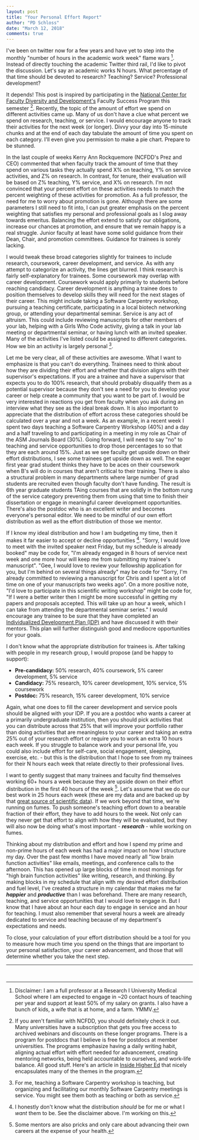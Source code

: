 ```yaml
---
layout: post
title: "Your Personal Effort Report"
author: "PD Schloss"
date: "March 12, 2018"
comments: true
---
```


I've been on twitter now for a few years and have yet to step into the monthly "number of hours in the academic work week" flame wars [^1]. <hold my beer> Instead of directly touching the academic Twitter third rail, I'd like to pivot the discussion. Let's say an academic works N hours. What percentage of that time should be devoted to research? Teaching? Service? Professional development?

It depends! This post is inspired by participating in the [National Center for Faculty Diversity and Development's](https://www.facultydiversity.org) Faculty Success Program this semester [^2]. Recently, the topic of the amount of effort we spend on different activities came up. Many of us don't have a clue what percent we spend on research, teaching, or service. I would encourage anyone to track their activities for the next week (or longer). Divvy your day into 15-minute chunks and at the end of each day tabulate the amount of time you spent on each category. I'll even give you permission to make a pie chart. Prepare to be stunned.

In the last couple of weeks Kerry Ann Rockquemore (NCFDD's Prez and CEO) commented that when faculty track the amount of time that they spend on various tasks they actually spend X% on teaching, Y% on service activities, and Z% on research. In contrast, for tenure, their evaluation will be based on Z% teaching, Y% service, and X% on research. I'm not convinced that your percent effort on these activities needs to match the percent weighting of these activities for promotion. As a full professor, the need for me to worry about promotion is gone. Although there are some parameters I still need to fit into, I can put greater emphasis on the percent weighting that satisfies my personal and professional goals as I slog away towards emeritus. Balancing the effort extend to satisfy our obligations, increase our chances at promotion, and ensure that we remain happy is a real struggle. Junior faculty at least have some solid guidance from their Dean, Chair, and promotion committees. Guidance for trainees is sorely lacking.

I would tweak these broad categories slightly for trainees to include research, coursework, career development, and service. As with any attempt to categorize an activity, the lines get blurred. I think research is fairly self-explanatory for trainees. Some coursework may overlap with career development. Coursework would apply primarily to students before reaching candidacy. Career development is anything a trainee does to position themselves to develop skills they will need for the next stages of their career. This might include taking a Software Carpentry workshop, pursuing a teaching certificate, participating in a local biotech networking group, or attending your departmental seminar. Service is any act of altruism. This could include reviewing manuscripts for other members of your lab, helping with a Girls Who Code activity, giving a talk in your lab meeting or departmental seminar, or having lunch with an invited speaker. Many of the activities I've listed could be assigned to different categories. How we bin an activity is largely personal [^3].

Let me be very clear, all of these activities are awesome. What I want to emphasize is that you can't do everything. Trainees need to think about how they are dividing their effort and whether that division aligns with their supervisor's expectations. If you are a trainee and have a supervisor that expects you to do 100% research, that should probably disqualify them as a potential supervisor because they don't see a need for you to develop your career or help create a community that you want to be part of. I would be very interested in reactions you get from faculty when you ask during an interview what they see as the ideal break down. It is also important to appreciate that the distribution of effort across these categories should be calculated over a year and not a week. As an example, in a recent week I spent two days teaching a Software Carpentry Workshop (40%) and a day and a half traveling to and participating in a meeting in my role as Chair of the ASM Journals Board (30%). Going forward, I will need to say "no" to teaching and service opportunities to drop those percentages to so that they are each around 15%. Just as we see faculty get upside down on their effort distributions, I see some trainees get upside down as well. The eager first year grad student thinks they have to be aces on their coursework when B's will do in courses that aren't critical to their training. There is also a structural problem in many departments where large number of grad students are recruited even though faculty don't have funding. The result is 6th year graduate students TAing courses that are solidly in the bottom rung of the service category preventing them from using that time to finish their dissertation or engage in meaningful career development opportunities. There's also the postdoc who is an excellent writer and becomes everyone's personal editor. We need to be mindful of our own effort distribution as well as the effort distribution of those we mentor.

If I know my ideal distribution and how I am budgeting my time, then it makes it far easier to accept or decline opportunities [^4]. "Sorry, I would love to meet with the invited speaker next Friday, but my schedule is already booked" may be code for, "I'm already engaged in 8 hours of service next week and one more hour will keep me from submitting my trainee's manuscript". "Gee, I would love to review your fellowship application for you, but I'm behind on several things already" may be code for "Sorry, I'm already committed to reviewing a manuscript for Chris and I spent a lot of time on one of your manuscripts two weeks ago". On a more positive note, "I'd love to participate in this scientific writing workshop" might be code for, "If I were a better writer then I might be more successful in getting my papers and proposals accepted. This will take up an hour a week, which I can take from attending the departmental seminar series." I would encourage any trainee to be sure that they have completed an [Individualized Development Plan (IDP)](http://myidp.sciencecareers.org) and have discussed it with their mentors. This plan will further distinguish good and mediocre opportunities for your goals.

I don't know what the appropriate distribution for trainees is. After talking with people in my research group, I would propose (and be happy to support):

* **Pre-candidacy:** 50% research, 40% coursework, 5% career development, 5% service
* **Candidacy:** 75% research, 10% career development, 10% service, 5% coursework
* **Postdoc:** 75% research, 15% career development, 10% service

Again, what one does to fill the career development and service pools should be aligned with your IDP. If you are a postdoc who wants a career at a primarily undergraduate institution, then you should pick activities that you can distribute across that 25% that will improve your portfolio rather than doing activities that are meaningless to your career and taking an extra 25% out of your research effort or require you to work an extra 10 hours each week. If you struggle to balance work and your personal life, you could also include effort for self-care, social engagement, sleeping, exercise, etc. - but this is the distribution that I hope to see from my trainees for their N hours each week that relate directly to their professional lives.

I want to gently suggest that many trainees and faculty find themselves working 60+ hours a week because they are upside down on their effort distribution in the first 40 hours of the week [^5]. Let's assume that we do our best work in 25 hours each week (these are my data and are backed up by that [great source of scientific data](https://twitter.com/PatSchloss/status/971811089708126208)). If we work beyond that time, we're running on fumes. To push someone's teaching effort down to a bearable fraction of their effort, they have to add hours to the week. Not only can they never get that effort to align with how they will be evaluated, but they will also now be doing what's most important - ***research*** - while working on fumes.

Thinking about my distribution and effort and how I spend my prime and non-prime hours of each week has had a major impact on how I structure my day. Over the past few months I have moved nearly all "low brain function activities" like emails, meetings, and conference calls to the afternoon. This has opened up large blocks of time in most mornings for "high brain function activities" like writing, research, and thinking. By making blocks in my schedule that align with my desired effort distribution and fuel level, I've created a structure in my calendar that makes me far ***happier*** and ***productive*** than I was beforehand. There are many research, teaching, and service opportunities that I would love to engage in. But I know that I have about an hour each day to engage in service and an hour for teaching. I must also remember that several hours a week are already dedicated to service and teaching because of my department's expectations and needs.

To close, your calculation of your effort distribution should be a tool for you to measure how much time you spend on the things that are important to your personal satisfaction, your career advancement, and those that will determine whether you take the next step.

---
<br>

[^1]: Disclaimer: I am a full professor at a Research I University Medical School where I am expected to engage in ~20 contact hours of teaching per year and support at least 50% of my salary on grants. I also have a bunch of kids, a wife that is at home, and a farm. YMMV.

[^2]: If you aren't familiar with NCFDD, you should definitely check it out. Many universities have a subscription that gets you free access to archived webinars and discounts on these longer programs. There is a program for postdocs that I believe is free for postdocs at member universities. The programs emphasize having a daily writing habit, aligning actual effort with effort needed for advancement, creating mentoring networks, being held accountable to ourselves, and work-life balance. All good stuff. Here's an article in [Inside Higher Ed](https://www.insidehighered.com/advice/2012/11/28/essay-academics-who-do-too-many-things) that nicely encapsulates many of the themes in the program.

[^3]: For me, teaching a Software Carpentry workshop is teaching, but organizing and facilitating our monthly Software Carpentry meetings is service. You might see them both as teaching or both as service.

[^4]: I honestly don't know what the distribution *should* be for me or what I *want* them to be. See the disclaimer above. I'm working on this.

[^5]: Some mentors are also pricks and only care about advancing their own careers at the expense of your health.
